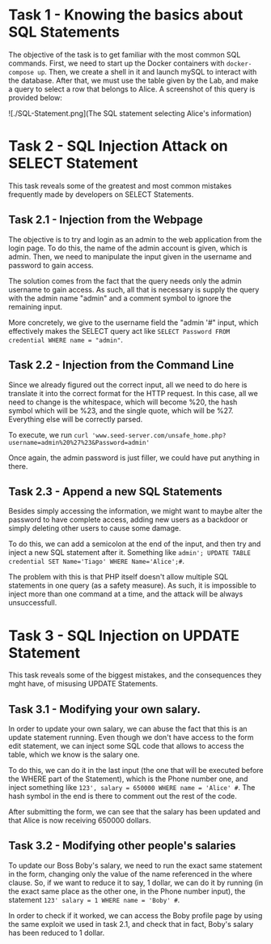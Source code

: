 # Task 1 - Knowing the basics about SQL Statements

The objective of the task is to get familiar with the most common SQL commands. First, we need to start up the Docker containers with `docker-compose up`. Then, we create a shell in it and launch mySQL to interact with the database. After that, we must use the table given by the Lab, and make a query to select a row that belongs to Alice. A screenshot of this query is provided below:

![./SQL-Statement.png](The SQL statement selecting Alice's information) 

# Task 2 - SQL Injection Attack on SELECT Statement

This task reveals some of the greatest and most common mistakes frequently made by developers on SELECT Statements.

## Task 2.1 - Injection from the Webpage

The objective is to try and login as an admin to the web application from the login page. To do this, the name of the admin account is given, which is admin. Then, we need to manipulate the input given in the username and password to gain access.

The solution comes from the fact that the query needs only the admin username to gain access. As such, all that is necessary is supply the query with the admin name "admin" and a comment symbol to ignore the remaining input.

More concretely, we give to the username field the "admin '#" input, which effectively makes the SELECT query act like  `SELECT Password FROM credential WHERE name = "admin"`.

## Task 2.2 - Injection from the Command Line

Since we already figured out the correct input, all we need to do here is translate it into the correct format for the HTTP request. In this case, all we need to change is the whitespace, which will become %20, the hash symbol which will be %23, and the single quote, which will be %27. Everything else will be correctly parsed.

To execute, we run `curl 'www.seed-server.com/unsafe_home.php?username=admin%20%27%23&Password=admin'`

Once again, the admin password is just filler, we could have put anything in there.

## Task 2.3 - Append a new SQL Statements

Besides simply accessing the information, we might want to maybe alter the password to have complete access, adding new users as a backdoor or simply deleting other users to cause some damage.

To do this, we can add a semicolon at the end of the input, and then try and inject a new SQL statement after it. Something like `admin'; UPDATE TABLE credential SET Name='Tiago' WHERE Name='Alice';#`.

The problem with this is that PHP itself doesn't allow multiple SQL statements in one query (as a safety measure). As such, it is impossible to inject more than one command at a time, and the attack will be always unsuccessfull.

# Task 3 - SQL Injection on UPDATE Statement

This task reveals some of the biggest mistakes, and the consequences they mght have, of misusing UPDATE Statements.

## Task 3.1 - Modifying your own salary.

In order to update your own salary, we can abuse the fact that this is an update statement running. Even though we don't have access to the form edit statement, we can inject some SQL code that allows to access the table, which we know is the salary one.

To do this, we can do it in the last input (the one that will be executed before the WHERE part of the Statement), which is the Phone number one, and inject something like `123', salary = 650000 WHERE name = 'Alice' #`. The hash symbol in the end is there to comment out the rest of the code.

After submitting the form, we can see that the salary has been updated and that Alice is now receiving 650000 dollars.

## Task 3.2 - Modifying other people's salaries

To update our Boss Boby's salary, we need to run the exact same statement in the form, changing only the value of the name referenced in the where clause. So, if we want to reduce it to say, 1 dollar, we can do it by running (in the exact same place as the other one, in the Phone number input), the statement `123' salary = 1 WHERE name = 'Boby' #`.

In order to check if it worked, we can access the Boby profile page by using the same exploit we used in task 2.1, and check that in fact, Boby's salary has been reduced to 1 dollar.
